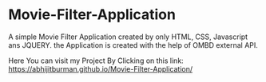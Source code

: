 # Movie-Filter-Application
A simple Movie Filter Application created by only HTML, CSS, Javascript ans JQUERY. the Application is created with the help of OMBD external API.


Here You can visit my Project By Clicking on this link: https://abhijitburman.github.io/Movie-Filter-Application/
